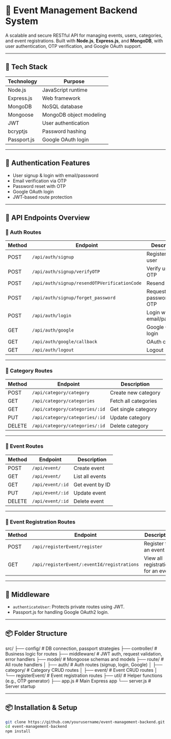 # 🎉 Event Management Backend System

A scalable and secure RESTful API for managing events, users, categories, and event registrations. Built with **Node.js**, **Express.js**, and **MongoDB**, with user authentication, OTP verification, and Google OAuth support.

---

## 🚀 Tech Stack

| Technology   | Purpose                                |
|--------------|----------------------------------------|
| Node.js      | JavaScript runtime                     |
| Express.js   | Web framework                          |
| MongoDB      | NoSQL database                         |
| Mongoose     | MongoDB object modeling                |
| JWT          | User authentication                    |
| bcryptjs     | Password hashing                       |
| Passport.js  | Google OAuth login                     |

---

## 🔐 Authentication Features

- User signup & login with email/password
- Email verification via OTP
- Password reset with OTP
- Google OAuth login
- JWT-based route protection

---

## 📁 API Endpoints Overview

### 🔑 Auth Routes

| Method | Endpoint                              | Description                      |
|--------|---------------------------------------|----------------------------------|
| POST   | `/api/auth/signup`                    | Register new user                |
| POST   | `/api/auth/signup/verifyOTP`          | Verify user via OTP              |
| POST   | `/api/auth/signup/resendOTPVerificationCode` | Resend OTP                  |
| POST   | `/api/auth/signup/forget_password`    | Request password reset OTP       |
| POST   | `/api/auth/login`                     | Login with email/password        |
| GET    | `/api/auth/google`                    | Google OAuth login               |
| GET    | `/api/auth/google/callback`           | OAuth callback                   |
| GET    | `/api/auth/logout`                    | Logout                           |

---

### 🧩 Category Routes

| Method | Endpoint                      | Description              |
|--------|-------------------------------|--------------------------|
| POST   | `/api/category/category`      | Create new category      |
| GET    | `/api/category/categories`    | Fetch all categories     |
| GET    | `/api/category/categories/:id`| Get single category      |
| PUT    | `/api/category/categories/:id`| Update category          |
| DELETE | `/api/category/categories/:id`| Delete category          |

---

### 📅 Event Routes

| Method | Endpoint              | Description         |
|--------|-----------------------|---------------------|
| POST   | `/api/event/`         | Create event        |
| GET    | `/api/event/`         | List all events     |
| GET    | `/api/event/:id`      | Get event by ID     |
| PUT    | `/api/event/:id`      | Update event        |
| DELETE | `/api/event/:id`      | Delete event        |

---

### 📝 Event Registration Routes

| Method | Endpoint                                        | Description                         |
|--------|-------------------------------------------------|-------------------------------------|
| POST   | `/api/registerEvent/register`                   | Register for an event               |
| GET    | `/api/registerEvent/:eventId/registrations`     | View all registrations for an event|

---

## 🔐 Middleware

- `authenticateUser`: Protects private routes using JWT.
- Passport.js for handling Google OAuth2 login.

---

## 📦 Folder Structure
src/ ├── config/ # DB connection, passport strategies ├── controller/ # Business logic for routes ├── middleware/ # JWT auth, request validation, error handlers ├── model/ # Mongoose schemas and models ├── route/ # All route handlers │ ├── auth/ # Auth routes (signup, login, Google) │ ├── category/ # Category CRUD routes │ ├── event/ # Event CRUD routes │ └── registerEvent/ # Event registration routes ├── util/ # Helper functions (e.g., OTP generator) ├── app.js # Main Express app └── server.js # Server startup


---

## 📦 Installation & Setup

```bash
git clone https://github.com/yourusername/event-management-backend.git
cd event-management-backend
npm install

